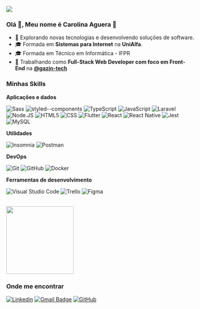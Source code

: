 ![](https://komarev.com/ghpvc/?username=CarolAguera&color=006bed)

<h3>Olá 👋, Meu nome é Carolina Aguera 🤙</h3>

- 🤔 Explorando novas tecnologias e desenvolvendo soluções de software.
- 🎓 Formada em **Sistemas para Internet** na **UniAlfa**.
- 🎓 Formada em Técnico em Informática - IFPR
- 💼 Trabalhando como **Full-Stack Web Developer com foco em Front-End**  na **[@gazin-tech](https://gazintech.com.br/)**

<h3>Minhas Skills</h3>

**Aplicações e dados**

![Sass](https://img.shields.io/badge/-Sass-333333?style=flat&logo=sass&logoColor=CC6699)
![styled--components](https://img.shields.io/badge/-styled--components-333333?style=flat&logo=styled-components&logoColor=DB7093)
![TypeScript](https://img.shields.io/badge/-TypeScript-333333?style=flat&logo=typescript&logoColor=007ACC)
![JavaScript](https://img.shields.io/badge/-JavaScript-333333?style=flat&logo=javascript)
![Laravel](https://img.shields.io/badge/-Laravel-333333?style=flat&logo=laravel&logoColor=FF2D20)
![Node.JS](https://img.shields.io/badge/Node.js-333333?style=flat&logo=node.js&logoColor=43853D)
![HTML5](https://img.shields.io/badge/-HTML5-333333?style=flat&logo=HTML5)
![CSS](https://img.shields.io/badge/-CSS-333333?style=flat&logo=CSS3&logoColor=1572B6)
![Flutter](https://img.shields.io/badge/-Flutter-333333?style=flat&logo=Flutter&logoColor=02569B)
![React](https://img.shields.io/badge/-React-333333?style=flat&logo=react)
![React Native](https://img.shields.io/badge/-React%20Native-333333?style=flat&logo=react)
![Jest](https://img.shields.io/badge/-Jest-333333?style=flat&logo=jest)
![MySQL](https://img.shields.io/badge/-MySQL-333333?style=flat&logo=mysql)

**Utilidades**

![Insomnia](https://img.shields.io/badge/-Insomnia-333333?style=flat&logo=insomnia)
![Postman](https://img.shields.io/badge/-Postman-333333?style=flat&logo=postman)

**DevOps**

![Git](https://img.shields.io/badge/-Git-333333?style=flat&logo=git)
![GitHub](https://img.shields.io/badge/-GitHub-333333?style=flat&logo=github)
![Docker](https://img.shields.io/badge/-Docker-333333?style=flat&logo=docker)

**Ferramentas de desenvolvimento**

![Visual Studio Code](https://img.shields.io/badge/-Visual%20Studio%20Code-333333?style=flat&logo=visual-studio-code&logoColor=007ACC)
![Trello](https://img.shields.io/badge/-Trello-333333?style=flat&logo=trello&logoColor=007ACC)
![Figma](https://img.shields.io/badge/-Figma-333333?style=flat&logo=figma&logoColor=007ACC)

<br/>

<a href="https://github.com/CarolAguera" title="Perfil da Carol">
  <img height="180em" src="https://github-readme-stats.vercel.app/api?username=CarolAguera&theme=dracula&show_icons=true" />
</a>

<h3>Onde me encontrar</h3>

[![Linkedin](https://img.shields.io/badge/-carolinaaguera-blue?style=flat-square&logo=Linkedin&logoColor=white&link=https://www.linkedin.com/in/carolina-aguera/)](https://www.linkedin.com/in/carolina-aguera/)
[![Gmail Badge](https://img.shields.io/badge/-carolaguerabr@gmail.com-006bed?style=flat-square&logo=Gmail&logoColor=white&link=mailto:SEU-EMAIL)](mailto:carolaguerabr@gmail.com)
[![GitHub](https://img.shields.io/github/followers/CarolAguera?label=follow&style=social)](https://github.com/CarolAguera)
